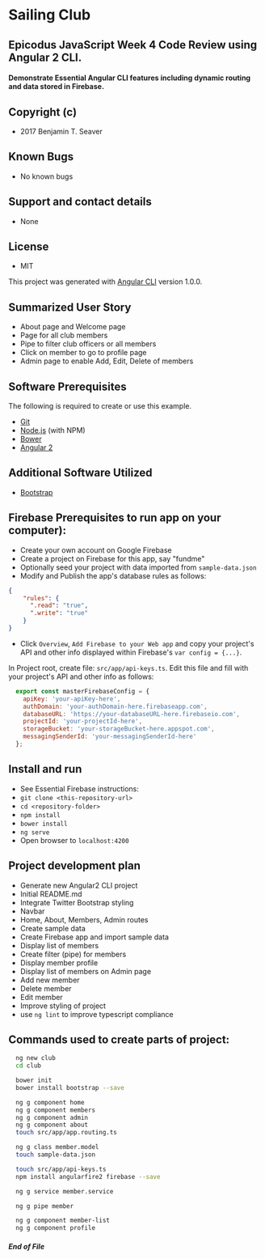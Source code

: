 # Sailing Club

## Epicodus JavaScript Week 4 Code Review using Angular 2 CLI.

#### Demonstrate Essential Angular CLI features including dynamic routing and data stored in Firebase.

## Copyright (c)
* 2017 Benjamin T. Seaver

## Known Bugs
* No known bugs

## Support and contact details
* None

## License
* MIT

This project was generated with [Angular CLI](https://github.com/angular/angular-cli) version 1.0.0.

## Summarized User Story
* About page and Welcome page
* Page for all club members
* Pipe to filter club officers or all members
* Click on member to go to profile page
* Admin page to enable Add, Edit, Delete of members

## Software Prerequisites
The following is required to create or use this example.

* [Git](https://git-scm.com/)
* [Node.js](https://nodejs.org/) (with NPM)
* [Bower](https://bower.io/)
* [Angular 2](https://github.com/angular/angular-cli)

## Additional Software Utilized
* [Bootstrap](http://getbootstrap.com/)

## Firebase Prerequisites to run app on your computer):
* Create your own account on Google Firebase
* Create a project on Firebase for this app, say "fundme"
* Optionally seed your project with data imported from `sample-data.json`
* Modify and Publish the app's database rules as follows:

``` JSON
{
    "rules": {
      ".read": "true",
      ".write": "true"
    }
}
```
* Click `Overview`, `Add Firebase to your Web app` and copy your project's API and other info displayed within Firebase's `var config = {...}`.

In Project root, create file: `src/app/api-keys.ts`.
Edit this file and fill with your project's API and other info as follows:

``` js
  export const masterFirebaseConfig = {
    apiKey: 'your-apiKey-here',
    authDomain: 'your-authDomain-here.firebaseapp.com',
    databaseURL: 'https://your-databaseURL-here.firebaseio.com',
    projectId: 'your-projectId-here',
    storageBucket: 'your-storageBucket-here.appspot.com',
    messagingSenderId: 'your-messagingSenderId-here'
  };
```

## Install and run
* See Essential Firebase instructions:
* `git clone <this-repository-url>`
* `cd <repository-folder>`
* `npm install`
* `bower install`
* `ng serve`
* Open browser to `localhost:4200`

## Project development plan
* Generate new Angular2 CLI project
* Initial README.md
* Integrate Twitter Bootstrap styling
* Navbar
* Home, About, Members, Admin routes
* Create sample data
* Create Firebase app and import sample data
* Display list of members
* Create filter (pipe) for members
* Display member profile
* Display list of members on Admin page
* Add new member
* Delete member
* Edit member
* Improve styling of project
* use `ng lint` to improve typescript compliance


## Commands used to create parts of project:
``` sh
  ng new club
  cd club

  bower init
  bower install bootstrap --save

  ng g component home
  ng g component members
  ng g component admin
  ng g component about
  touch src/app/app.routing.ts

  ng g class member.model
  touch sample-data.json

  touch src/app/api-keys.ts
  npm install angularfire2 firebase --save

  ng g service member.service

  ng g pipe member

  ng g component member-list
  ng g component profile

```


##### End of File
